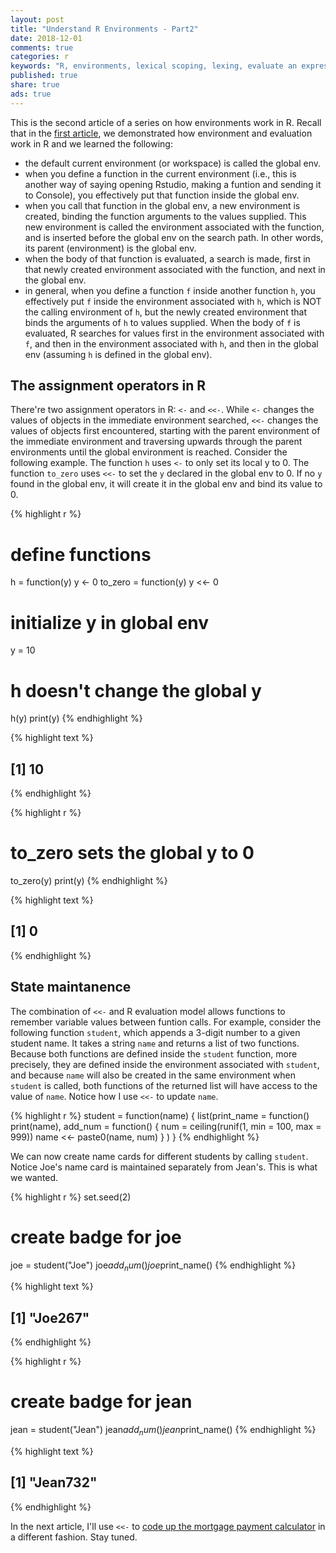 ```yaml
---
layout: post
title: "Understand R Environments - Part2"
date: 2018-12-01
comments: true
categories: r
keywords: "R, environments, lexical scoping, lexing, evaluate an expression in an environment, frame, environment frame, parent environment, parent.env(), enclosing environment, enclosure, <<-, assignment operator in R"
published: true
share: true
ads: true
---
```


This is the second article of a series on how environments work in R. Recall that in the [first article](http://masterr.org/r/understand-r-environments-part1/), we demonstrated how environment and evaluation work in R and we learned the following:

* the default current environment (or workspace) is called the global env.
* when you define a function in the current environment (i.e., this is another way of saying opening Rstudio, making a funtion and sending it to Console), you effectively put that function inside the global env. 
* when you call that function in the global env, a new environment is created, binding the function arguments to the values supplied. This new environment is called the environment associated with the function, and is inserted before the global env on the search path. In other words, its parent (environment) is the global env.
* when the body of that function is evaluated, a search is made, first in that newly created environment associated with the function, and next in the global env. 
* in general, when you define a function `f` inside another function `h`, you effectively put `f` inside the environment associated with `h`, which is NOT the calling environment of `h`, but the newly created environment that binds the arguments of `h` to values supplied. When the body of `f` is evaluated, R searches
for values first in the environment associated with `f`, and then in the environment associated with `h`, and then in the global env (assuming `h` is defined in the global env).

## The assignment operators in R

There're two assignment operators in R: `<-` and `<<-`. While `<-` changes the values of objects in the immediate environment searched, `<<-` changes the values of objects first encountered, starting with the parent environment of the immediate environment and traversing upwards through the parent environments until the global environment is reached. Consider the following example. The function `h` uses `<-` to only set its local y to 0. The function `to_zero` uses `<<-` to
set the `y` declared in the global env to 0. If no `y` found in the global env, it will create it in the global env and bind its value to 0.


{% highlight r %}
# define functions
h = function(y) y <- 0
to_zero = function(y) y <<- 0

# initialize y in global env
y = 10

# h doesn't change the global y 
h(y)
print(y)
{% endhighlight %}



{% highlight text %}
## [1] 10
{% endhighlight %}



{% highlight r %}
# to_zero sets the global y to 0
to_zero(y)
print(y)
{% endhighlight %}



{% highlight text %}
## [1] 0
{% endhighlight %}

## State maintanence

The combination of `<<-` and R evaluation model allows functions to remember variable values between funtion calls. For example, consider the following function `student`, which appends a 3-digit number to a given student name. It takes a string `name` and returns a list of two functions. Because both functions are defined inside the `student` function, more precisely, they are defined inside the environment associated with `student`, and because `name` will also be created in the same environment when `student` is called, both functions of the returned list will have access to the value of `name`. Notice how I use `<<-` to update
`name`. 


{% highlight r %}
student = function(name) {
        list(print_name = function() print(name),
             add_num = function() {
                     num = ceiling(runif(1, min = 100, max = 999))
                     name <<- paste0(name, num)
                     }
             )
}
{% endhighlight %}

We can now create name cards for different students by calling `student`. Notice Joe's name card is maintained separately from Jean's. This is what we wanted. 

{% highlight r %}
set.seed(2)

# create badge for joe
joe = student("Joe")
joe$add_num()
joe$print_name()
{% endhighlight %}



{% highlight text %}
## [1] "Joe267"
{% endhighlight %}



{% highlight r %}
# create badge for jean
jean = student("Jean")
jean$add_num()
jean$print_name()
{% endhighlight %}



{% highlight text %}
## [1] "Jean732"
{% endhighlight %}

In the next article, I'll use `<<-` to [code up the mortgage payment calculator](http://masterr.org/r/calculate-mortgage-payment-schedule/) in a 
different fashion. Stay tuned.

